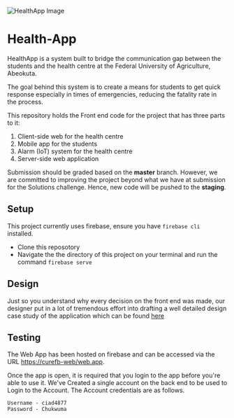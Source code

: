 ![HealthApp Image](https://res.cloudinary.com/gbahdeyboh/image/upload/v1588299034/healthAPP_vylst4.png)

# Health-App
HealthApp is a system built to bridge the communication gap between the students and the health centre at the Federal University of Agriculture, Abeokuta. 

The goal behind this system is to create a means for students to get quick response especially in times of emergencies, reducing the fatality rate in the process.

This repository holds the Front end code for the project that has three parts to it:
1. Client-side web for the health centre
2. Mobile app for the students
3. Alarm (IoT) system for the health centre
4. Server-side web application
 
Submission should be graded based on the **master** branch. However, we are committed to improving the project beyond what we have at submission for the Solutions challenge. Hence, new code will be pushed to the **staging**.
 
## Setup
This project currently uses firebase, ensure you have `firebase cli` installed.
 - Clone this reposotory
 - Navigate the the directory of this project on your terminal and run the command `firebase serve`
 
## Design
Just so you understand why every decision on the front end was made, our designer put in a lot of tremendous effort into  drafting a well detailed design case study of the application which can be found [here](https://medium.com/@kazeem.oluwatosin/health-app-a-ux-case-study-baa0ef93c72b)

## Testing 
The Web App has been hosted on firebase and can be accessed via the URL [https://curefb-web/web.app](https://curefb-web/web.app).

Once the app is open, it is required that you login to the app before you're able to use it. We've Created a single account on the back end to be used to Login to the Account. The Account credentials are as follows.
```
Username - ciad4877
Password - Chukwuma
```
